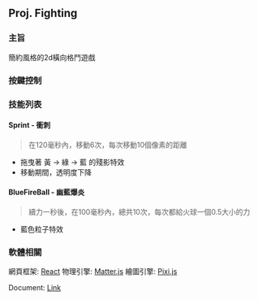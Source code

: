 ## Proj. Fighting 

### 主旨
簡約風格的2d橫向格鬥遊戲
### 按鍵控制

### 技能列表
#### Sprint - 衝刺
> 在120毫秒內，移動6次，每次移動10個像素的距離
- 拖曳著 黃 -> 綠 -> 藍 的殘影特效
- 移動期間，透明度下降

#### BlueFireBall - 幽藍爆炎
> 續力一秒後，在100毫秒內，總共10次，每次都給火球一個0.5大小的力
- 藍色粒子特效
### 軟體相關
網頁框架: [React](https://react.dev/)
物理引擎: [Matter.js](https://brm.io/matter-js/)
繪圖引擎: [Pixi.js](https://pixijs.com/)

Document: [Link](./docs/modules.md)